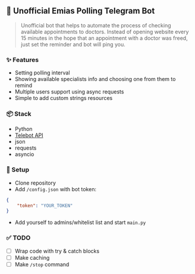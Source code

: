 ## 📰 Unofficial Emias Polling Telegram Bot
> Unofficial bot that helps to automate the process of checking available appointments to doctors.
Instead of opening website every 15 minutes in the hope that an appointment with a doctor was freed, just set the reminder and bot will ping you.

### ✨ Features
- Setting polling interval
- Showing available specialists info and choosing one from them to remind
- Multiple users support using async requests
- Simple to add custom strings resources

### 📦 Stack
- Python
- [Telebot API](https://pypi.org/project/pyTelegramBotAPI/)
- json
- requests
- asyncio

### 🚀 Setup
- Clone repository
- Add `/config.json` with bot token: 
```json
{
    "token": "YOUR_TOKEN"
}
```
- Add yourself to admins/whitelist list and start `main.py`

### ✅ TODO
- [ ] Wrap code with try & catch blocks
- [ ] Make caching
- [ ] Make `/stop` command